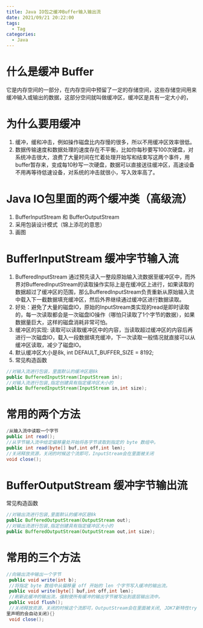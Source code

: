 ```yaml
---
title: Java IO包之缓冲Buffer输⼊输出流
date: 2021/09/21 20:22:00
tags:
  - Tag
categories:
  - Java
---
```


# 什么是缓冲 Buffer 
它是内存空间的⼀部分，在内存空间中预留了⼀定的存储空间，这些存储空间⽤来缓冲输⼊或输出的数据，这部分空间就叫做缓冲区，缓冲区是具有⼀定⼤⼩的，

# 为什么要⽤缓冲
1. 缓冲，缓和冲击，例如操作磁盘⽐内存慢的很多，所以不⽤缓冲区效率很低。
2. 数据传输速度和数据处理的速度存在不平衡，⽐如你每秒要写100次硬盘，对系统冲击很⼤，浪费了⼤量时间在忙着处理开始写和结束写这两个事件，⽤buffer暂存来，变成每10秒写⼀次硬盘，数据可以直接送往缓冲区，⾼速设备不⽤再等待低速设备，对系统的冲击就很⼩，写⼊效率⾼了。

# Java IO包⾥⾯的两个缓冲类（⾼级流）
1. BufferInputStream 和 BufferOutputStream
2. 采⽤包装设计模式（锦上添花的意思）
3. 画图

# BufferInputStream 缓冲字节输⼊流
1. BufferedInputStream 通过预先读⼊⼀整段原始输⼊流数据⾄缓冲区中，⽽外界对BufferedInputStream的读取操作实际上是在缓冲区上进⾏，如果读取的数据超过了缓冲区的范围，那么BufferedInputStream负责重新从原始输⼊流中载⼊下⼀截数据填充缓冲区，然后外界继续通过缓冲区进⾏数据读取。
2. 好处：避免了⼤量的磁盘IO，原始的InputStream类实现的read是即时读取的，每⼀次读取都会是⼀次磁盘IO操作（哪怕只读取了1个字节的数据），如果数据量巨⼤，这样的磁盘消耗⾮常可怕。
3. 缓冲区的实现: 读取可以读取缓冲区中的内容，当读取超过缓冲区的内容后再进⾏⼀次磁盘IO，载⼊⼀段数据填充缓冲，下⼀次读取⼀般情况就直接可以从缓冲区读取，减少了磁盘IO。
4. 默认缓冲区⼤⼩是8k, int DEFAULT_BUFFER_SIZE = 8192;
5. 常⻅构造函数
```java
//对输⼊流进⾏包装，⾥⾯默认的缓冲区是8k
public BufferedInputStream(InputStream in);
//对输⼊流进⾏包装,指定创建具有指定缓冲区⼤⼩的
public BufferedInputStream(InputStream in,int size);
```
# 常⽤的两个⽅法
```java
/从输⼊流中读取⼀个字节
public int read();
//从字节输⼊流中给定偏移量处开始将各字节读取到指定的 byte 数组中。
public int read(byte[] buf,int off,int len);
//关闭释放资源，关闭的时候这个流即可，InputStream会在⾥⾯被关闭
void close();
```
# BufferOutputStream 缓冲字节输出流
常⻅构造函数
```java
//对输出流进⾏包装,⾥⾯默认的缓冲区是8k
public BufferedOutputStream(OutputStream out);
//对输出流进⾏包装,指定创建具有指定缓冲区⼤⼩的
public BufferedOutputStream(OutputStream out,int size);
```

# 常⽤的三个⽅法
```java
//向输出流中输出⼀个字节
 public void write(int b);
 //将指定 byte 数组中从偏移量 off 开始的 len 个字节写⼊缓冲的输出流。
 public void write(byte[] buf,int off,int len);
 //刷新此缓冲的输出流，强制使所有缓冲的输出字节被写出到底层输出流中。
 public void flush();
 //关闭释放资源，关闭的时候这个流即可，OutputStream会在⾥⾯被关闭, JDK7新特性try(在这
⾥声明的会⾃动关闭){}
 void close();
```